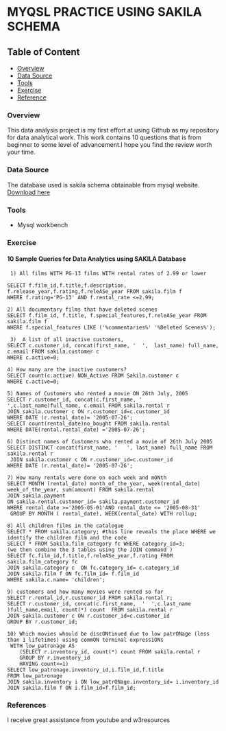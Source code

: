 # MYQSL PRACTICE USING SAKILA SCHEMA

## Table of Content
- [Overview](#overview)
- [Data Source](#data-source)
- [Tools](#tools)
- [Exercise](#exercise)
- [Reference](#references)
### Overview
This data analysis project is my first effort at using Github as my repository for data analytical work. 
This work contains 10 questions that is from beginner to some level of advancement.I hope you find the review worth your time.

### Data Source
The database used is sakila schema obtainable from mysql website.
[Download here](https://downloads.mysql.com/docs/world-db.zip)

### Tools 
- Mysql workbench

### Exercise 

#### 10  Sample Queries for Data Analytics using SAKILA Database
```mysql
 1) All films WITH PG-13 films WITH rental rates of 2.99 or lower

SELECT f.film_id,f.title,f.description, f.release_year,f.rating,f.releASe_year FROM sakila.film f
WHERE f.rating='PG-13' AND f.rental_rate <=2.99;     

2) All documentary films that have deleted scenes
SELECT f.film_id, f.title, f.special_features,f.releASe_year FROM sakila.film f 
WHERE f.special_features LIKE ('%commentaries%' '%Deleted Scenes%');

 3)  A list of all inactive customers, 
SELECT c.customer_id, concat(first_name, '  ',  last_name) full_name, c.email FROM sakila.customer c
WHERE c.active=0;

4) How many are the inactive customers?
SELECT count(c.active) NON_Active FROM Sakila.customer c
WHERE c.active=0;

5) Names of Customers who rented a movie ON 26th July, 2005
SELECT r.customer_id, concat(c.first_name, '   ',c.last_name)full_name, c.email FROM sakila.rental r
JOIN sakila.customer c ON r.customer_id=c.customer_id
WHERE DATE (r.rental_date)= '2005-07-26';
SELECT count(rental_date)no_bought FROM sakila.rental
WHERE DATE(rental.rental_date) ='2005-07-26';

6) Distinct names of Customers who rented a movie of 26th July 2005
SELECT DISTINCT concat(first_name, '   ', last_name) full_name FROM sakila.rental r
 JOIN sakila.customer c ON r.customer_id=c.customer_id
WHERE DATE (r.rental_date)= '2005-07-26';

7) How many rentals were done on each week and mONth 
SELECT MONTH (rental_date) month_of_the_year, week(rental_date) week_of_the_year, sum(amount) FROM sakila.rental
JOIN sakila.payment
ON sakila.rental.customer_id= sakila.payment.customer_id
WHERE rental_date >='2005-05-01'AND rental_date <= '2005-08-31'
 GROUP BY MONTH ( rental_date), WEEK(rental_date) WITH rollup;

8) All children films in the catalogue
SELECT * FROM sakila.category; #this line reveals the place WHERE we identify the children film and the code
SELECT * FROM Sakila.film_category fc WHERE category_id=3;
(we then combine the 3 tables using the JOIN command )
SELECT fc.film_id,f.title,f.releASe_year,f.rating FROM sakila.film_category fc 
JOIN sakila.category c  ON fc.category_id= c.category_id
JOIN sakila.film f ON fc.film_id= f.film_id
WHERE sakila.c.name= 'children';

9) customers and how many movies were rented so far
SELECT r.rental_id,r.customer_id FROM sakila.rental r;
SELECT r.customer_id, concat(c.first_name,  '  ',c.last_name )full_name,email, count(*) count  FROM sakila.rental r
JOIN sakila.customer c ON r.customer_id=c.customer_id
GROUP BY r.customer_id;

10) Which movies whould be discONtinued due to low patrONage (less than 1 lifetimes) using commON terminal expressiONs
 WITH low_patronage AS 
	(SELECT r.inventory_id, count(*) count FROM sakila.rental r
	GROUP BY r.inventory_id
	HAVING count<=1)
SELECT low_patronage.inventory_id,i.film_id,f.title
FROM low_patronage
JOIN sakila.inventory i ON low_patrONage.inventory_id= i.inventory_id
JOIN sakila.film f ON i.film_id=f.film_id;

```
### References
I receive great assistance from youtube and w3resources  
  
